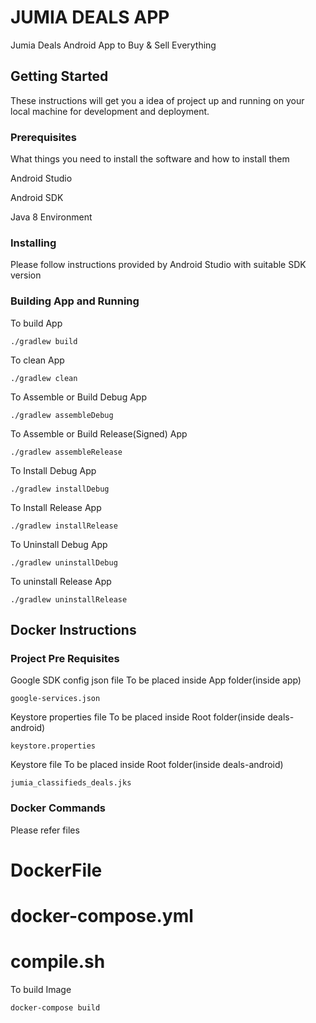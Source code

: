 # JUMIA DEALS APP

Jumia Deals Android App to Buy & Sell Everything 

## Getting Started

These instructions will get you a idea of project up and running on your local machine for development and deployment.

### Prerequisites

What things you need to install the software and how to install them

Android Studio

Android SDK

Java 8 Environment

### Installing

Please follow instructions provided by Android Studio with suitable SDK version

### Building App and Running

To build App

~~~
./gradlew build
~~~

To clean App
~~~
./gradlew clean
~~~

To Assemble or Build Debug App
~~~
./gradlew assembleDebug
~~~

To Assemble or Build Release(Signed) App
~~~
./gradlew assembleRelease
~~~

To Install Debug App
~~~
./gradlew installDebug
~~~

To Install Release App
~~~
./gradlew installRelease
~~~

To Uninstall Debug App
~~~
./gradlew uninstallDebug
~~~

To uninstall Release App
~~~
./gradlew uninstallRelease
~~~

## Docker Instructions

### Project Pre Requisites

Google SDK config json file
To be placed inside App folder(inside app)
~~~
google-services.json
~~~

Keystore properties file
To be placed inside Root folder(inside deals-android)
~~~
keystore.properties
~~~

Keystore file
To be placed inside Root folder(inside deals-android)
~~~
jumia_classifieds_deals.jks
~~~

### Docker Commands

Please refer files
# DockerFile
# docker-compose.yml
# compile.sh

To build Image

~~~
docker-compose build
~~~
